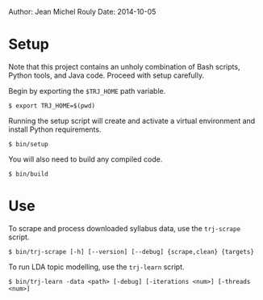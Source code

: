 Author: Jean Michel Rouly
Date:   2014-10-05

# Setup

Note that this project contains an unholy combination of Bash scripts,
Python tools, and Java code. Proceed with setup carefully.

Begin by exporting the `$TRJ_HOME` path variable.

    $ export TRJ_HOME=$(pwd)

Running the setup script will create and activate a virtual environment and
install Python requirements.

    $ bin/setup

You will also need to build any compiled code.

    $ bin/build

# Use

To scrape and process downloaded syllabus data, use the `trj-scrape`
script.

    $ bin/trj-scrape [-h] [--version] [--debug] {scrape,clean} {targets}

To run LDA topic modelling, use the `trj-learn` script.

    $ bin/trj-learn -data <path> [-debug] [-iterations <num>] [-threads <num>]

